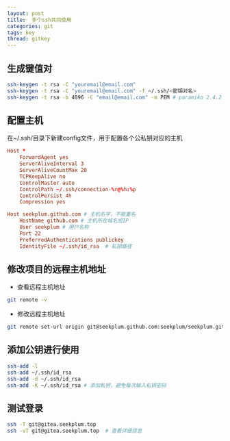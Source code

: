```yaml
---
layout: post
title:  多个ssh共同使用
categories: git
tags: key
thread: gitkey
---
```


## 生成键值对

```bash
ssh-keygen -t rsa -C "youremail@email.com"
ssh-keygen -t rsa -C "youremail@email.com" -f ~/.ssh/<密钥对名>
ssh-keygen -t rsa -b 4096 -C "email@email.com" -m PEM # paramiko 2.4.2 以上版本需要以此方式生成
```

## 配置主机

在~/.ssh/目录下新建config文件，用于配置各个公私钥对应的主机

```conf
Host *
    ForwardAgent yes
    ServerAliveInterval 3
    ServerAliveCountMax 20
    TCPKeepAlive no
    ControlMaster auto
    ControlPath ~/.ssh/connection-%r@%h:%p
    ControlPersist 4h
    Compression yes

Host seekplum.github.com # 主机名字，不能重名
    HostName github.com # 主机所在域名或IP
    User seekplum # 用户名称
    Port 22
    PreferredAuthentications publickey
    IdentityFile ~/.ssh/id_rsa  # 私钥路径
```

## 修改项目的远程主机地址

* 查看远程主机地址

```bash
git remote -v
```

* 修改远程主机地址

```bash
git remote set-url origin git@seekplum.github.com:seekplum/seekplum.github.io.git
```

## 添加公钥进行使用

```bash
ssh-add -l
ssh-add ~/.ssh/id_rsa
ssh-add -d ~/.ssh/id_rsa
ssh-add -K ~/.ssh/id_rsa # 添加私钥，避免每次输入私钥密码
```

## 测试登录

```bash
ssh -T git@gitea.seekplum.top
ssh -vT git@gitea.seekplum.top  # 查看详细信息
```
